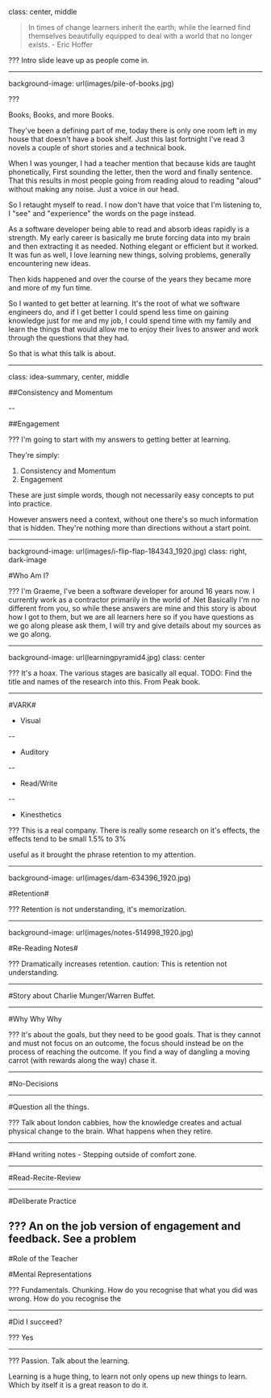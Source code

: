 class: center, middle

> In times of change learners inherit the earth; while the learned find themselves beautifully equipped to deal with a world that no longer exists. - Eric Hoffer

???
Intro slide leave up as people come in.

---
background-image: url(images/pile-of-books.jpg)

???

Books, Books, and more Books.

They've been a defining part of me, today there is only one room left in my house that doesn't have a book shelf. Just this last fortnight I've read 3 novels a couple of short stories and a technical book.

When I was younger, I had a teacher mention that because kids are taught phonetically, First sounding the letter, then the word and finally sentence. That this results in most people going from reading aloud to reading "aloud" without making any noise. Just a voice in our head.

So I retaught myself to read. I now don't have that voice that I'm listening to, I "see" and "experience" the words on the page instead.

As a software developer being able to read and absorb ideas rapidly is a strength. My early career is basically me brute forcing data into my brain and then extracting it as needed. Nothing elegant or efficient but it worked. It was fun as well, I love learning new things, solving problems, generally encountering new ideas.

Then kids happened and over the course of the years they became more and more of my fun time.

So I wanted to get better at learning. It's the root of what we software engineers do, and if I get better I could spend less time on gaining knowledge just for me and my job, I could spend time with my family and learn the things that would allow me to enjoy their lives to answer and work through the questions that they had.

So that is what this talk is about.

---
class: idea-summary, center, middle


##Consistency and Momentum

--

##Engagement

???
I'm going to start with my answers to getting better at learning.

They're simply:
1. Consistency and Momentum
2. Engagement

These are just simple words, though not necessarily easy concepts to put into practice.

However answers need a context, without one there's so much information that is hidden. They're nothing more than directions without a start point.

---

background-image: url(images/i-flip-flap-184343_1920.jpg)
class: right, dark-image

#Who Am I?

???
I'm Graeme, I've been a software developer for around 16 years now. I currently work as a contractor primarily in the world of .Net
Basically I'm no different from you, so while these answers are mine and this story is about how I got to them, but we are all learners here so if you have questions as we go along please ask them, I will try and give details about my sources as we go along.

---
background-image: url(learningpyramid4.jpg)
class: center

???
It's a hoax.
The various stages are basically all equal.
TODO: Find the title  and names of the research into this. From Peak book.

---

#VARK#

- Visual

--

- Auditory

--

- Read/Write

--

- Kinesthetics

???
This is a real company. 
There is really some research on it's effects, the effects tend to be small 1.5% to 3%

useful as it brought the phrase retention to my attention.

---

background-image: url(images/dam-634396_1920.jpg)

#Retention#

???
Retention is not understanding, it's memorization.

---

background-image: url(images/notes-514998_1920.jpg)

#Re-Reading Notes#

???
Dramatically increases retention.
caution: This is retention not understanding.

---

#Story about Charlie Munger/Warren Buffet.

---

#Why Why Why

???
It's about the goals, but they need to be good goals. That is they cannot and must not focus on an outcome, the focus should instead be on the process of reaching the outcome. If you find a way of dangling a moving carrot (with rewards along the way) chase it.

---

#No-Decisions

---

#Question all the things.

???
Talk about london cabbies, how the knowledge creates and actual physical change to the brain. What happens when they retire.

---

#Hand writing notes - Stepping outside of comfort zone.

---

#Read-Recite-Review

---

#Deliberate Practice

???
An on the job version of engagement and feedback.
See a problem
---

#Role of the Teacher

#Mental Representations

???
Fundamentals. Chunking.
How do you recognise that what you did was wrong. How do you recognise the 

---

#Did I succeed?

???
Yes 

---

???
Passion.
Talk about the learning.

Learning is a huge thing, to learn not only opens up new things to learn. Which by itself it is a great reason to do it.